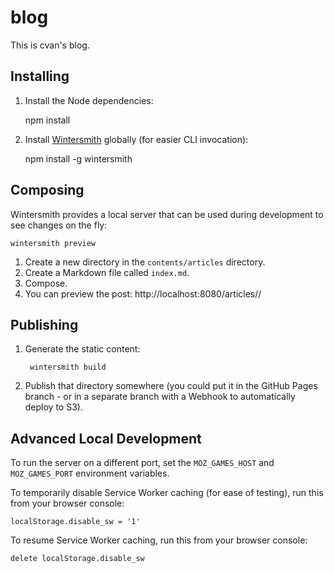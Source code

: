 # blog

This is cvan's blog.


## Installing

1. Install the Node dependencies:

	npm install

2. Install [Wintersmith](https://github.com/jnordberg/wintersmith) globally (for easier CLI invocation):

    npm install -g wintersmith


## Composing

Wintersmith provides a local server that can be used during development to see changes on the fly:

    wintersmith preview

1. Create a new directory in the `contents/articles` directory.
2. Create a Markdown file called `index.md`.
3. Compose.
4. You can preview the post: http://localhost:8080/articles/<my-article-slug>/


## Publishing

1. Generate the static content:

	    wintersmith build

2. Publish that directory somewhere (you could put it in the GitHub Pages branch - or in a separate branch with a Webhook to automatically deploy to S3).


## Advanced Local Development

To run the server on a different port, set the `MOZ_GAMES_HOST` and `MOZ_GAMES_PORT` environment variables.

To temporarily disable Service Worker caching (for ease of testing), run this from your browser console:

    localStorage.disable_sw = '1'

To resume Service Worker caching, run this from your browser console:

    delete localStorage.disable_sw
